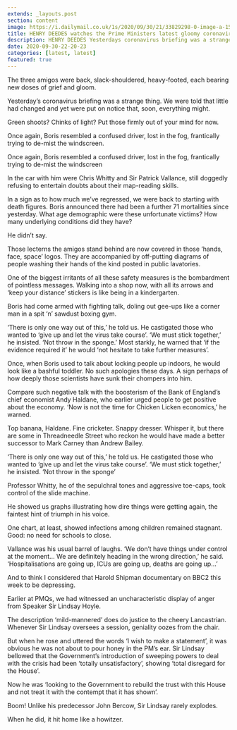 ```yaml
---
extends: _layouts.post
section: content
image: https://i.dailymail.co.uk/1s/2020/09/30/21/33829298-0-image-a-15_1601499171131.jpg 
title: HENRY DEEDES watches the Prime Ministers latest gloomy coronavirus briefing  
description: HENRY DEEDES Yesterdays coronavirus briefing was a strange thing. Once again, Boris resembled a confused driver, lost in the fog, frantically trying to de-mist the windscreen... 
date: 2020-09-30-22-20-23 
categories: [latest, latest] 
featured: true 
--- 
```

The three amigos were back, slack-shouldered, heavy-footed, each bearing new doses of grief and gloom.

Yesterday’s coronavirus briefing was a strange thing. We were told that little had changed and yet were put on notice that, soon, everything might.

Green shoots? Chinks of light? Put those firmly out of your mind for now.

Once again, Boris resembled a confused driver, lost in the fog, frantically trying to de-mist the windscreen.

Once again, Boris resembled a confused driver, lost in the fog, frantically trying to de-mist the windscreen

In the car with him were Chris Whitty and Sir Patrick Vallance, still doggedly refusing to entertain doubts about their map-reading skills.

In a sign as to how much we’ve regressed, we were back to starting with death figures. Boris announced there had been a further 71 mortalities since yesterday. What age demographic were these unfortunate victims? How many underlying conditions did they have?

He didn’t say.

Those lecterns the amigos stand behind are now covered in those ‘hands, face, space’ logos. They are accompanied by off-putting diagrams of people washing their hands of the kind posted in public lavatories.

One of the biggest irritants of all these safety measures is the bombardment of pointless messages. Walking into a shop now, with all its arrows and ‘keep your distance’ stickers is like being in a kindergarten.

Boris had come armed with fighting talk, doling out gee-ups like a corner man in a spit ‘n’ sawdust boxing gym.

‘There is only one way out of this,’ he told us. He castigated those who wanted to ‘give up and let the virus take course’. ‘We must stick together,’ he insisted. ‘Not throw in the sponge.’ Most starkly, he warned that ‘if the evidence required it’ he would ‘not hesitate to take further measures’.

Once, when Boris used to talk about locking people up indoors, he would look like a bashful toddler. No such apologies these days. A sign perhaps of how deeply those scientists have sunk their chompers into him.

Compare such negative talk with the boosterism of the Bank of England’s chief economist Andy Haldane, who earlier urged people to get positive about the economy. ‘Now is not the time for Chicken Licken economics,’ he warned.

Top banana, Haldane. Fine cricketer. Snappy dresser. Whisper it, but there are some in Threadneedle Street who reckon he would have made a better successor to Mark Carney than Andrew Bailey.

‘There is only one way out of this,’ he told us. He castigated those who wanted to ‘give up and let the virus take course’. ‘We must stick together,’ he insisted. ‘Not throw in the sponge’

Professor Whitty, he of the sepulchral tones and aggressive toe-caps, took control of the slide machine.

He showed us graphs illustrating how dire things were getting again, the faintest hint of triumph in his voice.

One chart, at least, showed infections among children remained stagnant. Good: no need for schools to close.

Vallance was his usual barrel of laughs. ‘We don’t have things under control at the moment… We are definitely heading in the wrong direction,’ he said. ‘Hospitalisations are going up, ICUs are going up, deaths are going up…’

And to think I considered that Harold Shipman documentary on BBC2 this week to be depressing.

Earlier at PMQs, we had witnessed an uncharacteristic display of anger from Speaker Sir Lindsay Hoyle.

The description ‘mild-mannered’ does do justice to the cheery Lancastrian. Whenever Sir Lindsay oversees a session, geniality oozes from the chair.

But when he rose and uttered the words ‘I wish to make a statement’, it was obvious he was not about to pour honey in the PM’s ear. Sir Lindsay bellowed that the Government’s introduction of sweeping powers to deal with the crisis had been ‘totally unsatisfactory’, showing ‘total disregard for the House’.

Now he was ‘looking to the Government to rebuild the trust with this House and not treat it with the contempt that it has shown’.

Boom! Unlike his predecessor John Bercow, Sir Lindsay rarely explodes.

When he did, it hit home like a howitzer.

